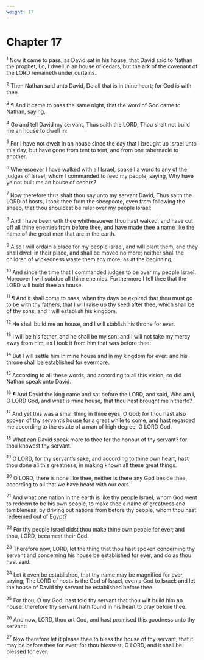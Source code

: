 ```yaml
---
weight: 17
---
```


# Chapter 17

<sup>1</sup> Now it came to pass, as David sat in his house, that David said to Nathan the prophet, Lo, I dwell in an house of cedars, but the ark of the covenant of the LORD remaineth under curtains. 

<sup>2</sup> Then Nathan said unto David, Do all that is in thine heart; for God is with thee. 

<sup>3</sup> ¶ And it came to pass the same night, that the word of God came to Nathan, saying, 

<sup>4</sup> Go and tell David my servant, Thus saith the LORD, Thou shalt not build me an house to dwell in: 

<sup>5</sup> For I have not dwelt in an house since the day that I brought up Israel unto this day; but have gone from tent to tent, and from one tabernacle to another. 

<sup>6</sup> Wheresoever I have walked with all Israel, spake I a word to any of the judges of Israel, whom I commanded to feed my people, saying, Why have ye not built me an house of cedars? 

<sup>7</sup> Now therefore thus shalt thou say unto my servant David, Thus saith the LORD of hosts, I took thee from the sheepcote, even from following the sheep, that thou shouldest be ruler over my people Israel: 

<sup>8</sup> And I have been with thee whithersoever thou hast walked, and have cut off all thine enemies from before thee, and have made thee a name like the name of the great men that are in the earth. 

<sup>9</sup> Also I will ordain a place for my people Israel, and will plant them, and they shall dwell in their place, and shall be moved no more; neither shall the children of wickedness waste them any more, as at the beginning, 

<sup>10</sup> And since the time that I commanded judges to be over my people Israel. Moreover I will subdue all thine enemies. Furthermore I tell thee that the LORD will build thee an house. 

<sup>11</sup> ¶ And it shall come to pass, when thy days be expired that thou must go to be with thy fathers, that I will raise up thy seed after thee, which shall be of thy sons; and I will establish his kingdom. 

<sup>12</sup> He shall build me an house, and I will stablish his throne for ever. 

<sup>13</sup> I will be his father, and he shall be my son: and I will not take my mercy away from him, as I took it from him that was before thee: 

<sup>14</sup> But I will settle him in mine house and in my kingdom for ever: and his throne shall be established for evermore. 

<sup>15</sup> According to all these words, and according to all this vision, so did Nathan speak unto David. 

<sup>16</sup> ¶ And David the king came and sat before the LORD, and said, Who am I, O LORD God, and what is mine house, that thou hast brought me hitherto? 

<sup>17</sup> And yet this was a small thing in thine eyes, O God; for thou hast also spoken of thy servant’s house for a great while to come, and hast regarded me according to the estate of a man of high degree, O LORD God. 

<sup>18</sup> What can David speak more to thee for the honour of thy servant? for thou knowest thy servant. 

<sup>19</sup> O LORD, for thy servant’s sake, and according to thine own heart, hast thou done all this greatness, in making known all these great things. 

<sup>20</sup> O LORD, there is none like thee, neither is there any God beside thee, according to all that we have heard with our ears. 

<sup>21</sup> And what one nation in the earth is like thy people Israel, whom God went to redeem to be his own people, to make thee a name of greatness and terribleness, by driving out nations from before thy people, whom thou hast redeemed out of Egypt? 

<sup>22</sup> For thy people Israel didst thou make thine own people for ever; and thou, LORD, becamest their God. 

<sup>23</sup> Therefore now, LORD, let the thing that thou hast spoken concerning thy servant and concerning his house be established for ever, and do as thou hast said. 

<sup>24</sup> Let it even be established, that thy name may be magnified for ever, saying, The LORD of hosts is the God of Israel, even a God to Israel: and let the house of David thy servant be established before thee. 

<sup>25</sup> For thou, O my God, hast told thy servant that thou wilt build him an house: therefore thy servant hath found in his heart to pray before thee. 

<sup>26</sup> And now, LORD, thou art God, and hast promised this goodness unto thy servant: 

<sup>27</sup> Now therefore let it please thee to bless the house of thy servant, that it may be before thee for ever: for thou blessest, O LORD, and it shall be blessed for ever. 


